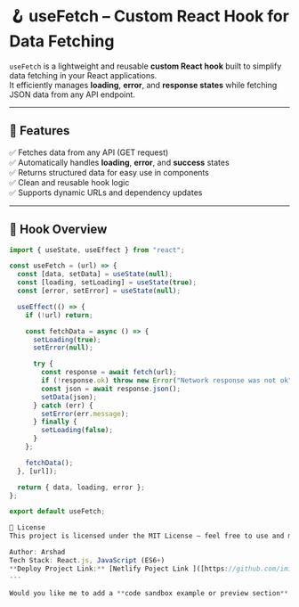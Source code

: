 # 🪝 useFetch – Custom React Hook for Data Fetching

`useFetch` is a lightweight and reusable **custom React hook** built to simplify data fetching in your React applications.  
It efficiently manages **loading**, **error**, and **response states** while fetching JSON data from any API endpoint.

---

## 🚀 Features

✅ Fetches data from any API (GET request)  
✅ Automatically handles **loading**, **error**, and **success** states  
✅ Returns structured data for easy use in components  
✅ Clean and reusable hook logic  
✅ Supports dynamic URLs and dependency updates  

---

## 🧠 Hook Overview

```js
import { useState, useEffect } from "react";

const useFetch = (url) => {
  const [data, setData] = useState(null);
  const [loading, setLoading] = useState(true);
  const [error, setError] = useState(null);

  useEffect(() => {
    if (!url) return;

    const fetchData = async () => {
      setLoading(true);
      setError(null);

      try {
        const response = await fetch(url);
        if (!response.ok) throw new Error("Network response was not ok");
        const json = await response.json();
        setData(json);
      } catch (err) {
        setError(err.message);
      } finally {
        setLoading(false);
      }
    };

    fetchData();
  }, [url]);

  return { data, loading, error };
};

export default useFetch;

🧾 License
This project is licensed under the MIT License — feel free to use and modify.

Author: Arshad
Tech Stack: React.js, JavaScript (ES6+)
**Deploy Project Link:** [Netlify Poject Link ]([https://github.com/imirshad786/nodejs-webserver](https://arshcoder-react-customhook.netlify.app/))
---

Would you like me to add a **code sandbox example or preview section** (so users can try it live) at the bottom of this README?
